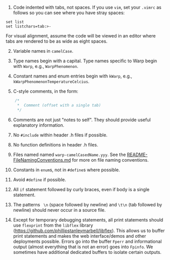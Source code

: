 1.	Code indented with tabs, not spaces. If you use `vim`, set your `.vimrc` as follows so you can see where you have stray spaces:
````
set list
set listchars=tab:>-
````
For visual alignment, assume the code will be viewed in an editor where tabs are rendered to be as wide as eight spaces.

2.	Variable names in `camelCase`.

3.	Type names begin with a capital. Type names specific to Warp begin with `Warp`, e.g., `WarpPhenomenon`.

4.	Constant names and enum entries begin with `kWarp`, e.g., `kWarpPhenomenonTemperatureCelcius`. 

5.	C-style comments, in the form:
````c
	/*
	 *	Comment (offset with a single tab)
	 */
````

6.	Comments are not just "notes to self". They should provide useful explanatory information.

7.	No `#include` within header .h files if possible.

8.	No function definitions in header .h files.

9.	Files named named `warp-camelCasedName.yyy`. See the [README-FileNamingConventions.md](https://github.com/physical-computation/Conventions/blob/master/README-FileNamingConventions.md) for more on file naming conventions. 

10.	Constants in `enum`s, not in `#define`s where possible.

11.	Avoid `#define` if possible.

12.	All `if` statement followed by curly braces, even if body is a single statement.

13.	The patterns ` \n` (space followed by newline) and `\t\n` (tab followed by newline) should never occur in a source file.

14.	Except for temporary debugging statements, all print statements should use `flexprint` from the `libflex` library (https://github.com/phillipstanleymarbell/libflex). This allows us to buffer print statements and makes the web interface/demos and other deployments possible. Errors go into the buffer `Fperr` and informational output (almost everything that is not an error) goes into `Fpinfo`. We sometimes have additional dedicated buffers to isolate certain outputs.
